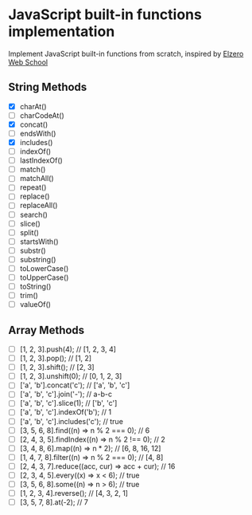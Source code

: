 # JavaScript built-in functions implementation
Implement JavaScript built-in functions from scratch, inspired by [Elzero Web School](https://www.linkedin.com/posts/osamaelzero_aeuaedaepaeoaevabraepaesaeaaeyaezaew-activity-6936092989798645760-k4rp?utm_source=linkedin_share&utm_medium=member_desktop_web)

## String Methods
- [x] charAt()
- [ ] charCodeAt()
- [x] concat()
- [ ] endsWith()
- [x] includes()
- [ ] indexOf()
- [ ] lastIndexOf()
- [ ] match()
- [ ] matchAll()
- [ ] repeat()
- [ ] replace()
- [ ] replaceAll()
- [ ] search()
- [ ] slice()
- [ ] split()
- [ ] startsWith()
- [ ] substr()
- [ ] substring()
- [ ] toLowerCase()
- [ ] toUpperCase()
- [ ] toString()
- [ ] trim()
- [ ] valueOf()

## Array Methods
- [ ] [1, 2, 3].push(4); // [1, 2, 3, 4]
- [ ] [1, 2, 3].pop(); // [1, 2]
- [ ] [1, 2, 3].shift(); // [2, 3]
- [ ] [1, 2, 3].unshift(0); // [0, 1, 2, 3]
- [ ] ['a', 'b'].concat('c'); // ['a', 'b', 'c']
- [ ] ['a', 'b', 'c'].join('-'); // a-b-c
- [ ] ['a', 'b', 'c'].slice(1); // ['b', 'c']
- [ ] ['a', 'b', 'c'].indexOf('b'); // 1
- [ ] ['a', 'b', 'c'].includes('c'); // true
- [ ] [3, 5, 6, 8].find((n) => n % 2 === 0); // 6
- [ ] [2, 4, 3, 5].findIndex((n) => n % 2 !== 0); // 2
- [ ] [3, 4, 8, 6].map((n) => n * 2); // [6, 8, 16, 12]
- [ ] [1, 4, 7, 8].filter((n) => n % 2 === 0); // [4, 8]
- [ ] [2, 4, 3, 7].reduce((acc, cur) => acc + cur); // 16
- [ ] [2, 3, 4, 5].every((x) => x < 6); // true
- [ ] [3, 5, 6, 8].some((n) => n > 6); // true
- [ ] [1, 2, 3, 4].reverse(); // [4, 3, 2, 1]
- [ ] [3, 5, 7, 8].at(-2); // 7
